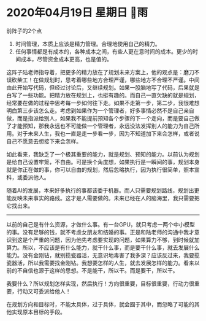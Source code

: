 # 2020年04月19日 星期日 雨

前阵子的2个点
1. 时间管理，本质上应该是精力管理。合理地使用自己的精力。
2. 任何事情都是有成本的，各种成本之间，有些人更在意时间的成本。更少的时间成本，尽管资金成本更高，也是值的。

这阵子陆老师指导着，把更多的精力放在了规划未来方案上，他的观点是：磨刀不误砍柴工！在做规划时，思考着哪些地方合理严谨，哪些地方不合理不严谨。中间由此开始写代码，但经过讨论后，又继续规划。如果一股脑地写了代码，后果就是白写了一些功能。把精力放在规划上，也挺有趣的。而自己一直欠缺的就是规划，经常要在做的过程中思考每一步如何往下走。如果不走第一步，第二步，我很难想明白第三步该怎么走。考虑到如果作为一个管理者，好多事情必然不是自己亲自做，而是指派给别人，如果我不能提前预知各个步骤的下一个走向，而是要自己做了才能预知，那我永远也不可能做一个管理者，永远没法发挥别人的能力为自己所用。对于未来人生，我也一直是走一步看一步，因为不知道加下来会怎样，或者说自己不愿意去想接下来会怎样。

如此看来，我缺乏了一个极其重要的能力，就是规划、预知的能力。以前认为规划是给自己设置牢笼，不自由。可是换个角度想，如果执行是一瞬间的事，规划本身就是你正在做的事，你可以自由的规划，然后忽略执行，因为执行很简单，照本宣科，或委派他人。

随着AI的发展，本来好多执行的事都该委于机器。而人只需要规划路线，规划出更能反映未来事实的路线。这才是人需要做的。未来已经在人的脑海里，我只需要把它找出来。

---

以前的自己是有什么资源，才做什么事。有一台GPU，就只考虑一两个中小模型的事。没有足够的钱，就不考虑女朋友和结婚的事。正是和陆老师的沟通中我才意识到这是个严重的问题，因为他先考虑要实现的问题，如果算力不够，到时候就加算力。所以，不应该是有什么能力，就干什么事，而是要干什么事，就去发展什么能力。没有金刚钻，就别揽瓷器活，无意识地毒害了我多深？应该反过来，我要揽瓷器活，所以我需要找金刚钻。我想要怎样的人生，就去发展怎样的能力。看来以前的不自信也源于这样的思想。不是能干，所以干。而是要干，所以干。

我要什么？所以规划怎样实现，然后执行！方向很重要，目标很重要，行动力很重要，行动又可委派给他人！

在规划方向和目标时，不能太具体，过于具体，就会囿于其中，而忽略了可能的其他实现原本目标的手段。